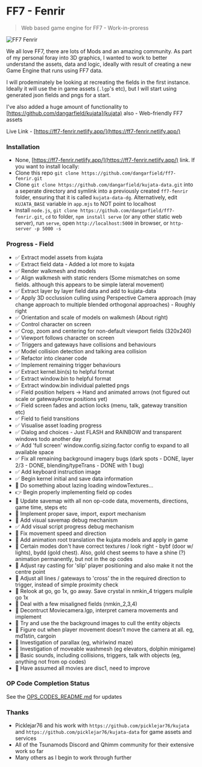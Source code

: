 # FF7 - Fenrir
> Web based game engine for FF7 - Work-in-proress

![FF7 Fenrir](https://i.ibb.co/LR51c6f/title.png)

We all love FF7, there are lots of Mods and an amazing community. As part of my personal foray into 3D graphics, I wanted to work to better understand the assets, data and logic, ideally with result of creating a new Game Engine that runs using FF7 data.

I will prodeminately be looking at recreating the fields in the first instance. Ideally it will use the in game assets (`.lgp`'s etc), but I will start using generated json fields and pngs for a start.

I've also added a huge amount of functionality to [https://github.com/dangarfield/kujata](kujata) also - Web-friendly FF7 assets

Live Link - [https://ff7-fenrir.netlify.app/](https://ff7-fenrir.netlify.app/)

### Installation
- None, [https://ff7-fenrir.netlify.app/](https://ff7-fenrir.netlify.app/) link. If you want to install locally:
- Clone this repo `git clone https://github.com/dangarfield/ff7-fenrir.git`
- Clone `git clone https://github.com/dangarfield/kujata-data.git` into a seperate directory and symlink into a previously created `ff7-fenrir` folder, ensuring that it is called `kujata-data-dg`. Alternatively, edit `KUJATA_BASE` variable in `app.mjs` to NOT point to localhost
- Install `node.js`, `git clone https://github.com/dangarfield/ff7-fenrir.git`, `cd` to folder, `npm install serve` (or any other static web server), run `serve`, open `http://localhost:5000` in browser, or `http-server -p 5000 -s`

### Progress - Field
- :white_check_mark: Extract model assets from kujata
- :white_check_mark: Extract field data - Added a lot more to kujata
- :white_check_mark: Render walkmesh and models
- :white_check_mark: Align walkmesh with static renders (Some mismatches on some fields. although this appears to be simple lateral movement)
- :white_check_mark: Extract layer by layer field data and add to kujata-data
- :white_check_mark: Apply 3D occlussion culling using Perspective Camera approach (may change approach to multiple blended orthogonal approaches) - Roughly right
- :white_check_mark: Orientation and scale of models on walkmesh (About right)
- :white_check_mark: Control character on screen
- :white_check_mark: Crop, zoom and centering for non-default viewport fields (320x240)
- :white_check_mark: Viewport follows character on screen
- :white_check_mark: Triggers and gateways have collisions and behaviours
- :white_check_mark: Model collision detection and talking area collision
- :white_check_mark: Refactor into cleaner code
- :white_check_mark: Implement remaining trigger behaviours
- :white_check_mark: Extract kernel.bin(s) to helpful format
- :white_check_mark: Extract window.bin to helpful format
- :white_check_mark: Extract window.bin individual paletted pngs
- :white_check_mark: Field position helpers -> Hand and animated arrows (not figured out scale or gatewayArrow positions yet)
- :white_check_mark: Field screen fades and action locks (menu, talk, gateway transition etc)
- :white_check_mark: Field to field transitions
- :white_check_mark: Visualise asset loading progress
- :white_check_mark: Dialog and choices - Just FLASH and RAINBOW and transparent windows todo another day
- :white_check_mark: Add 'full screen' window.config.sizing.factor config to expand to all available space
- :white_check_mark: Fix all remaining background imagery bugs (dark spots - DONE, layer 2/3 - DONE, blending/typeTrans - DONE with 1 bug)
- :white_check_mark: Add keyboard instruction image
- :white_check_mark: Begin kernel initial and save data information
- :black_square_button: Do something about lazing loading windowTextures...
- :point_right: Begin properly implementing field op codes
- :black_square_button: Update savemap with all non op-code data, movements, directions, game time, steps etc
- :black_square_button: Implement proper save, import, export mechanism
- :black_square_button: Add visual savemap debug mechanism
- :white_check_mark: Add visual script progress debug mechanism
- :black_square_button: Fix movement speed and direction
- :black_square_button: Add animation root translation the kujata models and apply in game
- :black_square_button: Certain modes don't have correct textures / look right - bybf (door w/ lights), bydd (gold chest). Also, gold chest seems to have a shine (?) animation permanently, but not in the op codes
- :black_square_button: Adjust ray casting for 'slip' player positioning and also make it not the centre point
- :black_square_button: Adjust all lines / gateways to 'cross' the in the required direction to trigger, instead of simple proximity check
- :black_square_button: Relook at go, go 1x, go away. Save crystal in nmkin_4 triggers muliple go 1x
- :black_square_button: Deal with a few misaligned fields (nmkin_2,3,4)
- :black_square_button: Decontruct Moviecamera.lgp, interpret camera movements and implement
- :black_square_button: Try and use the the background images to cull the entity objects
- :black_square_button: Figure out when player movement doesn't move the camera at all. eg, md1stin, cargoin
- :black_square_button: Investigation of parallax (eg, whirlwind maze)
- :black_square_button: Investigation of moveable washmesh (eg elevators, dolphin minigame)
- :black_square_button: Basic sounds, including collisions, triggers, talk with objects (eg, anything not from op codes)
- :black_square_button: Have assumed all movies are disc1, need to improve

### OP Code Completion Status
See the [OPS_CODES_README.md](https://github.com/dangarfield/ff7-fenrir/blob/master/OPS_CODES_README.md) for updates


### Thanks
- Picklejar76 and his work with `https://github.com/picklejar76/kujata` and `https://github.com/picklejar76/kujata-data` for game assets and services
- All of the Tsunamods Discord and Qhimm community for their extensive work so far
- Many others as I begin to work through further